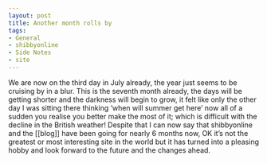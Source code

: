 ```yaml
---
layout: post
title: Another month rolls by
tags:
- General
- shibbyonline
- Side Notes
- site
---
```

We are now on the third day in July already, the year just seems to be cruising by in a blur. This is the seventh month already, the days will be getting shorter and the darkness will begin to grow, it felt like only the other day I was sitting there thinking ‘when will summer get here’ now all of a sudden you realise you better make the most of it; which is difficult with the decline in the British weather!
Despite that I can now say that shibbyonline and the [[blog]] have been going for nearly 6 months now, OK it’s not the greatest or most interesting site in the world but it has turned into a pleasing hobby and look forward to the future and the changes ahead.
